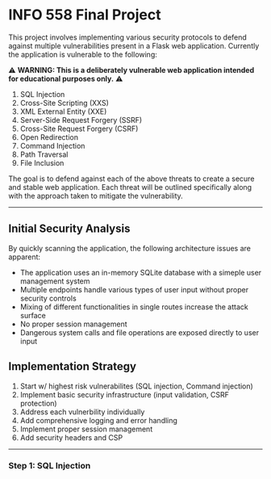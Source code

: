 # INFO 558 Final Project

This project involves implementing various security protocols to defend against multiple vulnerabilities present in a Flask web application. Currently the application is vulnerable to the following:

⚠️ **WARNING: This is a deliberately vulnerable web application intended for educational purposes only.** ⚠️

1. SQL Injection
2. Cross-Site Scripting (XXS)
3. XML External Entity (XXE)
4. Server-Side Request Forgery (SSRF)
5. Cross-Site Request Forgery (CSRF)
6. Open Redirection
7. Command Injection
8. Path Traversal
9. File Inclusion

The goal is to defend against each of the above threats to create a secure and stable web application. Each threat will be outlined specifically along with the approach taken to mitigate the vulnerability.

----

## Initial Security Analysis

By quickly scanning the application, the following architecture issues are apparent:

- The application uses an in-memory SQLite database with a simeple user management system
- Multiple endpoints handle various types of user input without proper security controls
- Mixing of different functionalities in single routes increase the attack surface
- No proper session management
- Dangerous system calls and file operations are exposed directly to user input

## Implementation Strategy

1. Start w/ highest risk vulnerabilites (SQL injection, Command injection)
2. Implement basic security infrastructure (input validation, CSRF protection)
3. Address each vulnerbility individually
4. Add comprehensive logging and error handling
5. Implement proper session management
6. Add security headers and CSP

----

### Step 1: SQL Injection



